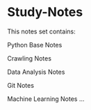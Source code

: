 # Study-Notes

This notes set contains: 

Python Base Notes

Crawling Notes

Data Analysis Notes

Git Notes

Machine Learning Notes
...
